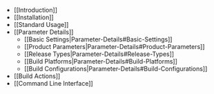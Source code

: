 * [[Introduction]]
* [[Installation]]
* [[Standard Usage]]
* [[Parameter Details]]
    * [[Basic Settings|Parameter-Details#Basic-Settings]]
    * [[Product Parameters|Parameter-Details#Product-Parameters]]
    * [[Release Types|Parameter-Details#Release-Types]]
    * [[Build Platforms|Parameter-Details#Build-Platforms]]
    * [[Build Configurations|Parameter-Details#Build-Configurations]]
* [[Build Actions]]
* [[Command Line Interface]]
